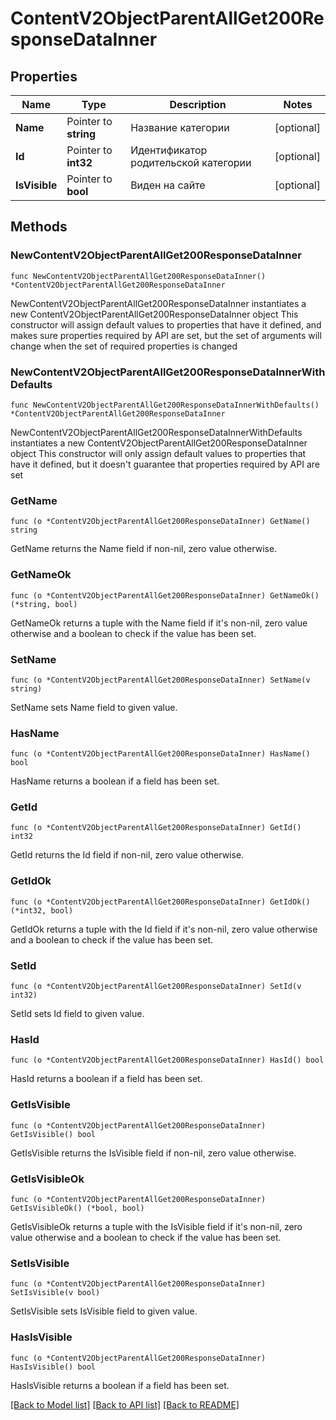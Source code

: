 # ContentV2ObjectParentAllGet200ResponseDataInner

## Properties

Name | Type | Description | Notes
------------ | ------------- | ------------- | -------------
**Name** | Pointer to **string** | Название категории | [optional] 
**Id** | Pointer to **int32** | Идентификатор родительской категории | [optional] 
**IsVisible** | Pointer to **bool** | Виден на сайте | [optional] 

## Methods

### NewContentV2ObjectParentAllGet200ResponseDataInner

`func NewContentV2ObjectParentAllGet200ResponseDataInner() *ContentV2ObjectParentAllGet200ResponseDataInner`

NewContentV2ObjectParentAllGet200ResponseDataInner instantiates a new ContentV2ObjectParentAllGet200ResponseDataInner object
This constructor will assign default values to properties that have it defined,
and makes sure properties required by API are set, but the set of arguments
will change when the set of required properties is changed

### NewContentV2ObjectParentAllGet200ResponseDataInnerWithDefaults

`func NewContentV2ObjectParentAllGet200ResponseDataInnerWithDefaults() *ContentV2ObjectParentAllGet200ResponseDataInner`

NewContentV2ObjectParentAllGet200ResponseDataInnerWithDefaults instantiates a new ContentV2ObjectParentAllGet200ResponseDataInner object
This constructor will only assign default values to properties that have it defined,
but it doesn't guarantee that properties required by API are set

### GetName

`func (o *ContentV2ObjectParentAllGet200ResponseDataInner) GetName() string`

GetName returns the Name field if non-nil, zero value otherwise.

### GetNameOk

`func (o *ContentV2ObjectParentAllGet200ResponseDataInner) GetNameOk() (*string, bool)`

GetNameOk returns a tuple with the Name field if it's non-nil, zero value otherwise
and a boolean to check if the value has been set.

### SetName

`func (o *ContentV2ObjectParentAllGet200ResponseDataInner) SetName(v string)`

SetName sets Name field to given value.

### HasName

`func (o *ContentV2ObjectParentAllGet200ResponseDataInner) HasName() bool`

HasName returns a boolean if a field has been set.

### GetId

`func (o *ContentV2ObjectParentAllGet200ResponseDataInner) GetId() int32`

GetId returns the Id field if non-nil, zero value otherwise.

### GetIdOk

`func (o *ContentV2ObjectParentAllGet200ResponseDataInner) GetIdOk() (*int32, bool)`

GetIdOk returns a tuple with the Id field if it's non-nil, zero value otherwise
and a boolean to check if the value has been set.

### SetId

`func (o *ContentV2ObjectParentAllGet200ResponseDataInner) SetId(v int32)`

SetId sets Id field to given value.

### HasId

`func (o *ContentV2ObjectParentAllGet200ResponseDataInner) HasId() bool`

HasId returns a boolean if a field has been set.

### GetIsVisible

`func (o *ContentV2ObjectParentAllGet200ResponseDataInner) GetIsVisible() bool`

GetIsVisible returns the IsVisible field if non-nil, zero value otherwise.

### GetIsVisibleOk

`func (o *ContentV2ObjectParentAllGet200ResponseDataInner) GetIsVisibleOk() (*bool, bool)`

GetIsVisibleOk returns a tuple with the IsVisible field if it's non-nil, zero value otherwise
and a boolean to check if the value has been set.

### SetIsVisible

`func (o *ContentV2ObjectParentAllGet200ResponseDataInner) SetIsVisible(v bool)`

SetIsVisible sets IsVisible field to given value.

### HasIsVisible

`func (o *ContentV2ObjectParentAllGet200ResponseDataInner) HasIsVisible() bool`

HasIsVisible returns a boolean if a field has been set.


[[Back to Model list]](../README.md#documentation-for-models) [[Back to API list]](../README.md#documentation-for-api-endpoints) [[Back to README]](../README.md)


